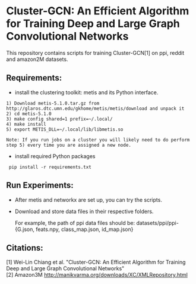 # Cluster-GCN: An Efficient Algorithm for Training Deep and Large Graph Convolutional Networks
This repository contains scripts for training Cluster-GCN[1] on ppi, reddit and amazon2M datasets.

## Requirements:

* install the clustering toolkit: metis and its Python interface.

```
1) Download metis-5.1.0.tar.gz from http://glaros.dtc.umn.edu/gkhome/metis/metis/download and unpack it
2) cd metis-5.1.0
3) make config shared=1 prefix=~/.local/
4) make install
5) export METIS_DLL=~/.local/lib/libmetis.so

Note: If you run jobs on a cluster you will likely need to do perform step 5) every time you are assigned a new node. 
```

* install required Python packages

```
 pip install -r requirements.txt
```

## Run Experiments:

* After metis and networkx are set up, you can try the scripts.

* Download and store data files in their respective folders.

  For example, the path of ppi data files should be: datasets/ppi/ppi-{G.json, feats.npy, class_map.json, id_map.json}

## Citations:
[1] Wei-Lin Chiang et al. "Cluster-GCN: An Efficient Algorithm for Training Deep and Large Graph Convolutional Networks"\
[2] Amazon3M http://manikvarma.org/downloads/XC/XMLRepository.html
